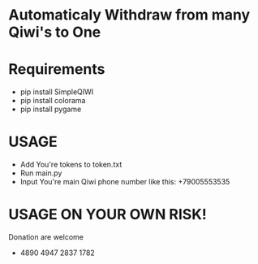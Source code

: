 # Automaticaly Withdraw from many Qiwi's to One

# Requirements
- pip install SimpleQIWI
- pip install colorama
- pip install pygame

# USAGE
- Add You're tokens to token.txt
- Run main.py
- Input You're main Qiwi phone number like this: +79005553535

# USAGE ON YOUR OWN RISK!
Donation are welcome
- 4890 4947 2837 1782 
 
